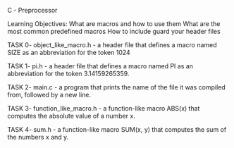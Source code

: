 C - Preprocessor

Learning Objectives:
What are macros and how to use them
What are the most common predefined macros
How to include guard your header files

TASK 0- object_like_macro.h - a header file that defines a macro named SIZE as an abbreviation for the token 1024

TASK 1- pi.h - a header file that defines a macro named PI as an abbreviation for the token 3.14159265359.

TASK 2- main.c - a program that prints the name of the file it was compiled from, followed by a new line.

TASK 3- function_like_macro.h - a function-like macro ABS(x) that computes the absolute value of a number x.

TASK 4- sum.h - a function-like macro SUM(x, y) that computes the sum of the numbers x and y.
